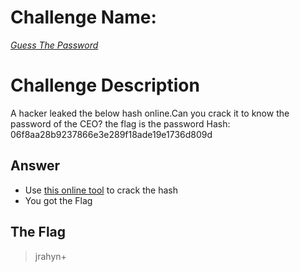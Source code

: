 # Challenge Name:
 [*Guess The Password*](https://cybertalents.com/challenges/cryptography/guess-the-password)
 
# Challenge Description
A hacker leaked the below hash online.Can you crack it to know the password of the CEO? the flag is the password Hash: 06f8aa28b9237866e3e289f18ade19e1736d809d

## Answer
* Use [this online tool](https://hashes.com/ar/decrypt/hash) to crack the hash
* You got the Flag

 ## The Flag
 > jrahyn+
